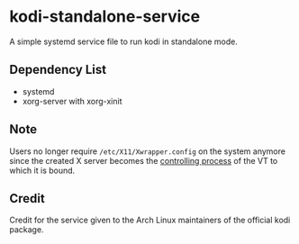 # kodi-standalone-service
A simple systemd service file to run kodi in standalone mode.

## Dependency List
* systemd
* xorg-server with xorg-xinit

## Note
Users no longer require `/etc/X11/Xwrapper.config` on the system anymore since the created X server becomes the [controlling process](http://www.freedesktop.org/software/systemd/man/systemd.exec.html#StandardInput=) of the VT to which it is bound.

## Credit
Credit for the service given to the Arch Linux maintainers of the official kodi package.
